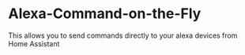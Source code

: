 # Alexa-Command-on-the-Fly
This allows you to send commands directly to your alexa devices from Home Assistant
